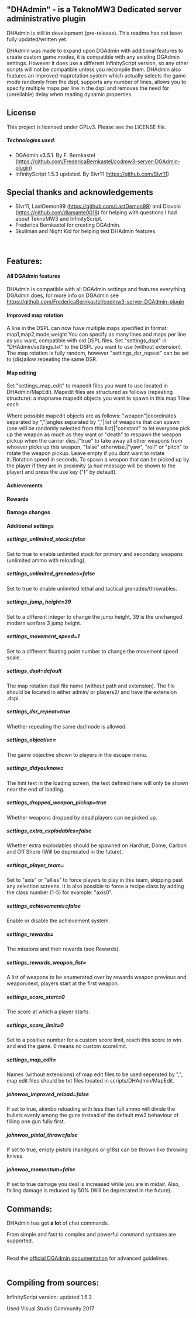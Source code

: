 ## "DHAdmin" - is a TeknoMW3 Dedicated server administrative plugin

DHAdmin is still in development (pre-release). This readme has not been fully updated/written yet.

DHAdmin was made to expand upon DGAdmin with additional features to create custom game modes, it is compatible with any existing DGAdmin settings. However it does use a different InfinityScript version, so any other scripts will not be compatible unless you recompile them.
DHAdmin also features an improved maprotation system which actually selects the game mode randomly from the dspl, supports any number of lines, allows you to specify multiple maps per line in the dspl and removes the need for (unreliable) delay when reading dynamic properties.

## License

This project is licensed under GPLv3. Please see the LICENSE file.

##### Technologies used:

- DGAdmin v3.5.1. By F. Bernkastel (https://github.com/FredericaBernkastel/codmw3-server-DGAdmin-plugin)
- InfinityScript 1.5.3 updated. By Slvr11 (https://github.com/Slvr11)

## Special thanks and acknowledgements

- Slvr11, LastDemon99 (https://github.com/LastDemon99) and Diavolo (https://github.com/diamante0018) for helping with questions I had about TeknoMW3 and InfinityScript.
- Frederica Bernkastel for creating DGAdmin.
- Skullman and Night Kid for helping test DHAdmin features.
<br>

## Features:

#### All DGAdmin features
DHAdmin is compatible with all DGAdmin settings and features everything DGAdmin does, for more info on DGAdmin see https://github.com/FredericaBernkastel/codmw3-server-DGAdmin-plugin

#### Improved map rotation
A line in the DSPL can now have multiple maps specified in format: map1,map2,mode,weight
You can specify as many lines and maps per line as you want, compatible with old DSPL files.
Set "settings_dspl" in "DHAdmin/settings.txt" to the DSPL you want to use (without extension).
The map rotation is fully random, however "settings_dsr_repeat" can be set to (dis)allow repeating the same DSR.

#### Map editing
Set "settings_map_edit" to mapedit files you want to use located in DHAdmin/MapEdit.
Mapedit files are structured as follows (repeating structure):
a mapname
mapedit objects you want to spawn in this map 1 line each

Where possible mapedit objects are as follows:
"weapon"|coordinates separated by ","|angles separated by ","|list of weapons that can spawn (one will be randomly selected from this list)|"constant" to let everyone pick up the weapon as much as they want or "death" to respawn the weapon pickup when the carrier dies.|"true" to take away all other weapons from whoever picks up this weapon, "false" otherwise.|"yaw", "roll" or "pitch" to rotate the weapon pickup. Leave empty if you dont want to rotate it.|Rotation speed in seconds.
To spawn a weapon that can be picked up by the player if they are in proximity (a hud message will be shown to the player) and press the use key ("f" by default).

#### Achievements

#### Rewards

#### Damage changes

#### Additional settings
##### settings_unlimited_stock=false
Set to true to enable unlimited stock for primary and secondary weapons (unlimited ammo with reloading).
##### settings_unlimited_grenades=false
Set to true to enable unlimited lethal and tactical grenades/throwables.
##### settings_jump_height=39
Set to a different integer to change the jump height, 39 is the unchanged modern warfare 3 jump height.
##### settings_movement_speed=1
Set to a different floating point number to change the movement speed scale.
##### settings_dspl=default
The map rotation dspl file name (without path and extension). The file should be located in either admin/ or players2/ and have the extension .dspl.
##### settings_dsr_repeat=true
Whether repeating the same dsr/mode is allowed.
##### settings_objective=
The game objective shown to players in the escape menu.
##### settings_didyouknow=
The hint text in the loading screen, the text defined here will only be shown near the end of loading.
##### settings_dropped_weapon_pickup=true
Whether weapons dropped by dead players can be picked up.
##### settings_extra_explodables=false
Whether extra explodables should be spawned on Hardhat, Dome, Carbon and Off Shore (Will be deprecated in the future).
##### settings_player_team=
Set to "axis" or "allies" to force players to play in this team, skipping past any selection screens. It is also possible to force a recipe class by adding the class number (1-5) for example: "axis0".
##### settings_achievements=false
Enable or disable the achievement system.
##### settings_rewards=
The missions and their rewards (see Rewards).
##### settings_rewards_weapon_list=
A list of weapons to be enumerated over by rewards weapon:previous and weapon:next, players start at the first weapon.
##### settings_score_start=0
The score at which a player starts.
##### settings_score_limit=0
Set to a positive number for a custom score limit, reach this score to win and end the game. 0 means no custom scorelimit.
##### settings_map_edit=
Names (without extensions) of map edit files to be used seperated by ",", map edit files should be txt files located in scripts/DHAdmin/MapEdit.
##### johnwoo_improved_reload=false
If set to true, akimbo reloading with less than full ammo will divide the bullets evenly among the guns instead of the default mw3 behaviour of filling one gun fully first.
##### johnwoo_pistol_throw=false
If set to true, empty pistols (handguns or g18s) can be thrown like throwing knives.
##### johnwoo_momentum=false
If set to true damage you deal is increased while you are in midair. Also, falling damage is reduced by 50% (Will be deprecated in the future).
<br>

## Commands:
DHAdmin has got **a lot** of chat commands.

From simple and fast to complex and powerful command syntaxes are supported.
<br><br>

Read the [official DGAdmin documentation](https://drive.google.com/file/d/0B4OfimTH0gRhaXJFYWRId0ZZaG8/view?usp=sharing) for advanced guidelines.
<br><br>


## Compiling from sources:

InfinityScript version: updated 1.5.3

Used Visual Studio Community 2017

